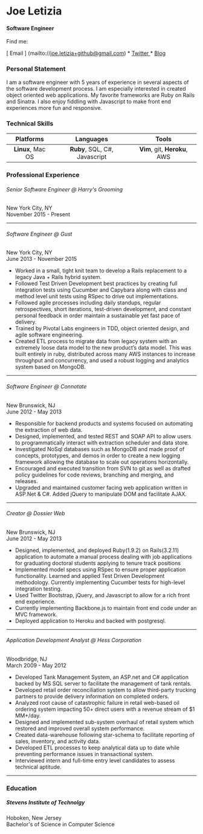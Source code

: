 # Joe Letizia
#### Software Engineer 

Find me:

[ Email ] (mailto://joe.letizia+github@gmail.com) * [ Twitter ](http://twitter.com/joeletizia) * [ Blog ](http://joeletizia.github.io)

### Personal Statement
I am a software engineer with 5 years of experience in several aspects of the software development process. I am especially interested in created object oriented web applications. My favorite frameworks are Ruby on Rails and Sinatra. I also enjoy fiddling with Javascript to make front end experiences more fun and responsive.

### Technical Skills
Platforms | Languages | Tools
:------------: |:------------:| :------------:
**Linux**, Mac OS | **Ruby**, SQL, C#, Javascript  | **Vim**, git, **Heroku**, AWS

### Professional Experience
###### Senior Software Engineer @ Harry's Grooming
New York City, NY  
November 2015 - Present

---

###### Software Engineer @ Gust 
New York City, NY  
June 2013 - November 2015 

- Worked in a small, tight knit team to develop a Rails replacement to a legacy Java + Rails hybrid system.
- Followed Test Driven Development best practices by creating full integration tests using Cucumber and Capybara along with class and method level unit tests using RSpec to drive out implementations.
- Followed agile processes including daily standups, regular retrospectives, short iterations, test-driven development, and constant personal feedback in order maintain a sustainable yet fast pace of delivery.
- Trained by Pivotal Labs engineers in TDD, object oriented design, and agile software engineering.
- Created ETL process to migrate data from legacy system with an extremely loose data model to the new product’s data model. This was built entirely in ruby, distributed across many AWS instances to increase throughput and concurrency, and used a robust logging and analytics system based on MongoDB. 

---

###### Software Engineer @ Connotate  
New Brunswick, NJ  
June 2012 - May 2013

- Responsible for backend products and systems focused on automating the extraction of web data.
- Designed, implemented, and tested REST and SOAP API to allow users to programmatically interact with extraction scheduler and data store.
- Investigated NoSql databases such as MongoDB and made proof of concepts, prototypes, and demos in order to create a new logging framework allowing the database to scale out operations horizontally.
- Encouraged and executed transition from SVN to git as well as drafted policy guidelines for code reviews, branching and merging, and releases.
- Upgraded and maintained customer facing web application written in ASP.Net & C#. Added jQuery to manipulate DOM and facilitate AJAX.

---

###### Creator @ Dossier Web 
New Brunswick, NJ  
June 2012 - May 2013

- Designed, implemented, and deployed Ruby(1.9.2) on Rails(3.2.11) application to automate a manual process dealing with job applications for graduating doctoral students applying to tenure track positions
- Implemented model specs using RSpec to ensure proper application functionality. Learned and applied Test Driven Development methodology. Currently implementing Cucumber tests for high-level integration testing.
- Used Twitter Bootstrap, jQuery, and Javascript to allow for a rich front end experience. 
- Currently implementing Backbone.js to maintain front end code under an MVC framework.
- Deployed application to Heroku and backed with postgresql.

---

###### Application Development Analyst @ Hess Corporation
Woodbridge, NJ  
March 2009 - May 2012


- Developed Tank Management System, an ASP.net and C# application backed by MS SQL server to facilitate the management of tank rentals. 
- Developed retail order reconciliation system to allow third-party trucking partners to provide delivery information on completed orders.
- Analyzed root cause of catastrophic failure in retail web-based oil ordering system impacting 50+ direct users with a revenue stream of $1 MM+/day. 
- Designed and implemented sub-system overhaul of retail system which restored and improved overall system performance.
- Created data-warehouse following star-schema to facilitate reporting of sales, inventory, and activity data. 
- Developed ETL processes to keep analytical data up to date while preventing performance issues in transactional system.
- Interviewed intern and full-time entry level candidates to assess technical aptitude. 

---

### Education
##### Stevens Institute of Technolgy
Hoboken, New Jersey  
Bachelor's of Science in Computer Science

